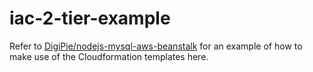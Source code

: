 # iac-2-tier-example

Refer to [DigiPie/nodejs-mysql-aws-beanstalk](https://github.com/DigiPie/nodejs-mysql-aws-beanstalk) for an example of how to make use of the Cloudformation templates here.